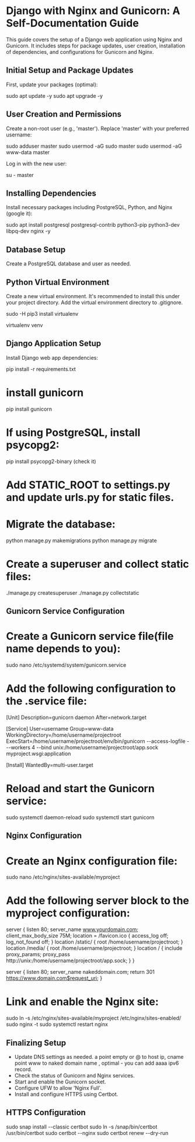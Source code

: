 # Django with Nginx and Gunicorn: A Self-Documentation Guide

This guide covers the setup of a Django web application using Nginx and Gunicorn. It includes steps for package updates, user creation, installation of dependencies, and configurations for Gunicorn and Nginx.

## Initial Setup and Package Updates

First, update your packages (optimal):

sudo apt update -y
sudo apt upgrade -y

## User Creation and Permissions

Create a non-root user (e.g., 'master'). Replace 'master' with your preferred username:

sudo adduser master
sudo usermod -aG sudo master
sudo usermod -aG www-data master

Log in with the new user:

su - master

## Installing Dependencies

Install necessary packages including PostgreSQL, Python, and Nginx (google it):

sudo apt install postgresql postgresql-contrib python3-pip python3-dev libpq-dev nginx -y

## Database Setup

Create a PostgreSQL database and user as needed.

## Python Virtual Environment

Create a new virtual environment. It's recommended to install this under your project directory. Add the virtual environment directory to .gitignore.

sudo -H pip3 install virtualenv

virtualenv venv

## Django Application Setup

Install Django web app dependencies:

pip install -r requirements.txt

# install gunicorn

pip install gunicorn

# If using PostgreSQL, install psycopg2:

pip install psycopg2-binary (check it)

# Add STATIC_ROOT to settings.py and update urls.py for static files.

# Migrate the database:

python manage.py makemigrations
python manage.py migrate

# Create a superuser and collect static files:

./manage.py createsuperuser
./manage.py collectstatic

## Gunicorn Service Configuration

# Create a Gunicorn service file(file name depends to you):

sudo nano /etc/systemd/system/gunicorn.service

# Add the following configuration to the .service file:

[Unit]
Description=gunicorn daemon
After=network.target

[Service]
User=username
Group=www-data
WorkingDirectory=/home/username/projectroot
ExecStart=/home/username/projectroot/env/bin/gunicorn --access-logfile - --workers 4 --bind unix:/home/username/projectroot/app.sock myproject.wsgi:application

[Install]
WantedBy=multi-user.target

# Reload and start the Gunicorn service:

sudo systemctl daemon-reload
sudo systemctl start gunicorn

## Nginx Configuration

# Create an Nginx configuration file:

sudo nano /etc/nginx/sites-available/myproject

# Add the following server block to the myproject configuration:

server {
    listen 80;
    server_name www.yourdomain.com;
    client_max_body_size 75M; 
    location = /favicon.ico { access_log off; log_not_found off; }
    location /static/ {
        root /home/username/projectroot;
    }
    location /media/ {
        root /home/username/projectroot;
    }
    location / {
        include proxy_params;
        proxy_pass http://unix:/home/username/projectroot/app.sock;
    }
}

server {
    listen 80;
    server_name nakeddomain.com;
    return 301 https://www.domain.com$request_uri;
}

# Link and enable the Nginx site:

sudo ln -s /etc/nginx/sites-available/myproject /etc/nginx/sites-enabled/
sudo nginx -t
sudo systemctl restart nginx

## Finalizing Setup

- Update DNS settings as needed. a point empty or @ to host ip, cname point www to naked domain name , optimal -  you can add aaaa ipv6 record.
- Check the status of Gunicorn and Nginx services.
- Start and enable the Gunicorn socket.
- Configure UFW to allow 'Nginx Full'.
- Install and configure HTTPS using Certbot.

## HTTPS Configuration

sudo snap install --classic certbot
sudo ln -s /snap/bin/certbot /usr/bin/certbot
sudo certbot --nginx
sudo certbot renew --dry-run
